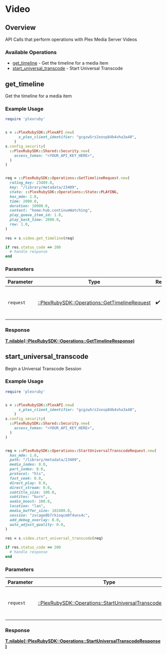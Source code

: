 # Video

## Overview

API Calls that perform operations with Plex Media Server Videos


### Available Operations

* [get_timeline](#get_timeline) - Get the timeline for a media item
* [start_universal_transcode](#start_universal_transcode) - Start Universal Transcode

## get_timeline

Get the timeline for a media item

### Example Usage

```ruby
require 'plexruby'


s = ::PlexRubySDK::PlexAPI.new(
      x_plex_client_identifier: "gcgzw5rz2xovp84b4vha3a40",
    )
s.config_security(
  ::PlexRubySDK::Shared::Security.new(
    access_token: "<YOUR_API_KEY_HERE>",
  )
)


req = ::PlexRubySDK::Operations::GetTimelineRequest.new(
  rating_key: 23409.0,
  key: "/library/metadata/23409",
  state: ::PlexRubySDK::Operations::State::PLAYING,
  has_mde: 1.0,
  time: 2000.0,
  duration: 10000.0,
  context: "home:hub.continueWatching",
  play_queue_item_id: 1.0,
  play_back_time: 2000.0,
  row: 1.0,
)
    
res = s.video.get_timeline(req)

if res.status_code == 200
  # handle response
end

```

### Parameters

| Parameter                                                                                      | Type                                                                                           | Required                                                                                       | Description                                                                                    |
| ---------------------------------------------------------------------------------------------- | ---------------------------------------------------------------------------------------------- | ---------------------------------------------------------------------------------------------- | ---------------------------------------------------------------------------------------------- |
| `request`                                                                                      | [::PlexRubySDK::Operations::GetTimelineRequest](../../models/operations/gettimelinerequest.md) | :heavy_check_mark:                                                                             | The request object to use for the request.                                                     |

### Response

**[T.nilable(::PlexRubySDK::Operations::GetTimelineResponse)](../../models/operations/gettimelineresponse.md)**




## start_universal_transcode

Begin a Universal Transcode Session

### Example Usage

```ruby
require 'plexruby'


s = ::PlexRubySDK::PlexAPI.new(
      x_plex_client_identifier: "gcgzw5rz2xovp84b4vha3a40",
    )
s.config_security(
  ::PlexRubySDK::Shared::Security.new(
    access_token: "<YOUR_API_KEY_HERE>",
  )
)


req = ::PlexRubySDK::Operations::StartUniversalTranscodeRequest.new(
  has_mde: 1.0,
  path: "/library/metadata/23409",
  media_index: 0.0,
  part_index: 0.0,
  protocol: "hls",
  fast_seek: 0.0,
  direct_play: 0.0,
  direct_stream: 0.0,
  subtitle_size: 100.0,
  subtites: "burn",
  audio_boost: 100.0,
  location: "lan",
  media_buffer_size: 102400.0,
  session: "zvcage8b7rkioqcm8f4uns4c",
  add_debug_overlay: 0.0,
  auto_adjust_quality: 0.0,
)
    
res = s.video.start_universal_transcode(req)

if res.status_code == 200
  # handle response
end

```

### Parameters

| Parameter                                                                                                              | Type                                                                                                                   | Required                                                                                                               | Description                                                                                                            |
| ---------------------------------------------------------------------------------------------------------------------- | ---------------------------------------------------------------------------------------------------------------------- | ---------------------------------------------------------------------------------------------------------------------- | ---------------------------------------------------------------------------------------------------------------------- |
| `request`                                                                                                              | [::PlexRubySDK::Operations::StartUniversalTranscodeRequest](../../models/operations/startuniversaltranscoderequest.md) | :heavy_check_mark:                                                                                                     | The request object to use for the request.                                                                             |

### Response

**[T.nilable(::PlexRubySDK::Operations::StartUniversalTranscodeResponse)](../../models/operations/startuniversaltranscoderesponse.md)**


